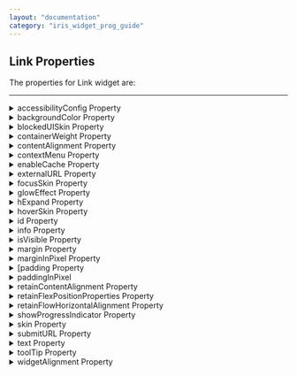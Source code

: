 ```yaml
---
layout: "documentation"
category: "iris_widget_prog_guide"
---
```


Link Properties
---------------

The properties for Link widget are:

* * *

<details close markdown="block"><summary>accessibilityConfig Property</summary>

* * *

Enables you to control accessibility behavior and alternative text for the widget.

For more information on using accessibility features in your app, see the [Accessibility]({{ site.baseurl }}/docs/documentation/Iris/app_design_dev/Content/Accessibility_Overview.html) appendix in the Volt MX IrisUser Guide.

### Syntax

{% highlight VoltMx %}
accessibilityConfig
{% endhighlight %}

### Type

Object

### Read/Write

Read + Write

### Remarks

*   The accessibilityConfig property is enabled for all the widgets which are supported under the Flex Layout.

> **_Note:_** From Volt MX Iris V9 SP2 GA version, you can provide i18n keys as values to all the attributes used inside the `accessibilityConfig` property. Values provided in the i18n keys take precedence over values provided in `a11yLabel`, `a11yValue`, and `a11yHint` fields.

### The accessibilityConfig property is a JavaScript object which can contain the following key-value pairs.

  
| Key | Type | Description | ARIA Equivalent |
| --- | --- | --- | --- |
| a11yIndex | Integer with no floating or decimal number. | This is an optional parameter. Specifies the order in which the widgets are focused on a screen. | For all widgets, this parameter maps to the `aria-index`, `index`, or `taborder` properties. |
| a11yLabel | String | This is an optional parameter. Specifies alternate text to identify the widget. Generally the label should be the text that is displayed on the screen. | For all widgets, this parameter maps to the `aria-labelledby` property of ARIA in HTML. > **_Note:_** For the Image widget, this parameter maps to the **alt** attribute of ARIA in HTML. |
| a11yValue | String | This is an optional parameter. Specifies the descriptive text that explains the action associated with the widget. On the Android platform, the text specified for a11yValue is prefixed to the a11yHint. | This parameter is similar to the a11yLabel parameter. If the a11yValue is defined, the value of a11yValue is appended to the value of a11yLabel. These values are separated by a space. |
| a11yHint | String | This is an optional parameter. Specifies the descriptive text that explains the action associated with the widget. On the Android platform, the text specified for a11yValue is prefixed to the a11yHint. | For all widgets, this parameter maps to the `aria-describedby` property of ARIA in HTML. |
| a11yHidden | Boolean | This is an optional parameter. Specifies if the widget should be ignored by assistive technology. The default option is set to _false_. This option is supported on iOS 5.0 and above, Android 4.1 and above, and SPA | For all widgets, this parameter maps to the `aria-hidden` property of ARIA in HTML. |
| a11yARIA | Object | This is an optional parameter. For each widget, the key and value provided in this object are added as the attribute and value of the HTML tags respectively. Any values provided for attributes such as `aria-labelledby` and `aria-describedby` using this attribute, takes precedence over values given in `a11yLabel` and `a11yHint` fields. When a widget is provided with the following key value pair or attribute using the a11yARIA object, the tabIndex of the widget is automatically appended as zero.`{"role": "main"}``aria-label` | This parameter is only available on the Desktop Web platform. |

### Android limitations

*   If the results of the concatenation of a11y fields result in an empty string, then `accessibilityConfig` is ignored and the text that is on widget is read out.
*   The soft keypad does not gain accessibility focus during the right/left swipe gesture when the keypad appears.

SPA/Desktop Web limitations

*   When `accessibilityConfig` property is configured for any widget, the `tabIndex` attribute is added automatically to the `accessibilityConfig` property.
*   The behavior of accessibility depends on the Web browser, Web browser version, Voice Over Assistant, and Voice Over Assistant version.
*   Currently SPA/Desktop web applications support only a few ARIA tags. To achieve more accessibility features, use the attribute a11yARIA. The corresponding tags will be added to the DOM as per these configurations.

### Example 1

This example uses the button widget, but the principle remains the same for all widgets that have an accessibilityConfig property.

{% highlight VoltMx %}
//This is a generic property that is applicable for various widgets.
//Here, we have shown how to use the accessibilityConfig Property for button widget.
/*You need to make a corresponding use of the accessibilityConfig property for other applicable widgets.*/

Form1.myButton.accessibilityConfig = {
    "a11yLabel": "Label",
    "a11yValue": "Value",
    "a11yHint": "Hint"    
};
{% endhighlight %}

### Example 2

This example uses the button widget to implement internationalization in `accessibilityConfig` property, but the principle remains the same for all widgets.

{% highlight VoltMx %}
/*Sample code to implement internationalization in accessibilityConfig property in Native platform.*/

Form1.myButton.accessibilityConfig = {
    "a11yLabel": voltmx.i18n.getLocalizedString("key1")     
};  
/*Sample code to implement internationalization in accessibilityConfig property in Desktop Web platform.*/

Form1.myButton.accessibilityConfig = {
    "a11yLabel": "voltmx.i18n.getLocalizedString(\"key3\")"
};
{% endhighlight %}

### Platform Availability

*   Available in the IDE
*   iOS, Android, SPA, and Desktop Web

* * *

</details>
<details close markdown="block"><summary>backgroundColor Property</summary>

* * *

Specifies the background color of the widget.

### Syntax

{% highlight VoltMx %}
backgroundColor
{% endhighlight %}

### Type

Color constant or Hexadecimal number

### Read/Write

Read + Write

### Remarks

*   The initial value of backgroundColor has to be specified explicitly. If not, Iris will not deduce the values from the existing skin and this will lead to undefined behavior.
*   Colors can be specified using a 6 digit or an 8-digit hex value with alpha position. For example, ffff65 or ffffff00.
*   When the 4-byte color format (RGBA) string is used, an alpha (A) value of 65 specifies that the color is transparent. If the value is 00, the color is opaque. The Alpha value is in percentage and must be given in the hexadecimal value for the color (100% in hexadecimal value is 65).  
    For example, red complete opaque is FF000000. Red complete transparent is FF000065. The values 0x and # are not allowed in the string.
*   A color constant is a String that is defined at the theme level. Ensure that you append the **$** symbol at the beginning of the color constant.
*   This property does not have a default value.
*   This property has more priority than (and overrides) the background property of the configured skin. Even if there is no skin configured for the widget, this property updates the skin.
*   The backgroundColor, backgroundColorTwoStepGradient, backgroundColoMultiStepGradient, and backgroundImage properties are mutually exclusive. The property that was set most recently is given higher priority over other properties.

### Example

This example uses the button widget, but the principle remains the same for all widgets that have the backgroundColor property.

{% highlight VoltMx %}
Form1.btn1.backgroundColor = "ea5075";

{% endhighlight %}

### Platform Availability

*   Android
*   iOS
*   Desktop Web (Not available on Desktop Web Legacy SDK)

* * *

</details>
<details close markdown="block"><summary>blockedUISkin Property</summary>

* * *

Specifies the skin that must be used to block the interface until the action in progress (for example, a service call) is completed.

### Syntax

{% highlight VoltMx %}
blockedUISkin
{% endhighlight %}

### Type

String

### Read/Write

Read + Write

### Remarks

The default value for this property is null (No skin is applied).

To specify a skin, select a skin from the list.

For the skin to be available in the list, you must add a skin for Blocked UI under Widget Skins.

### Example

{% highlight VoltMx %}
//Sample code to set the blockedUISkin property of a Link widget.  
  
frmLink.MyLink.blockedUISkin="blkSkin";
{% endhighlight %}

### Platform Availability

*   Available in the IDE
*   SPA (iPhone/Android/BlackBerry/Windows NTH)

* * *

</details>
<details close markdown="block"><summary>containerWeight Property</summary>

* * *

Specifies the percentage of the parent width that should allocated to the widget. The parent widget space is distributed to its child widgets based on this weight factor. All its child widgets should sum up to 100% of width except when placed in _voltmx.ui.ScrollBox_.

### Syntax

{% highlight VoltMx %}
containerWeight
{% endhighlight %}

### Type

Number

### Read/Write

Yes - (Read and Write)

### Example

{% highlight VoltMx %}
//Sample code to set the containerWeight property of a Link widget.  
frmLink.myLink.containerWeight=80;  

{% endhighlight %}

### Accessible from IDE

No

### Platform Availability

### Available on all platforms

* * *

</details>
<details close markdown="block"><summary>contentAlignment Property</summary>

* * *

Specifies the alignment of the text on the Link with respect to its boundaries. A default value CONTENT\_ALIGN\_CENTER is assigned for all platforms.

### Syntax

{% highlight VoltMx %}
contentAlignment
{% endhighlight %}

### Type

Number

### Read/Write

No

### Remarks

To choose another alignment, click the drop-down arrow and select the desired alignment. However, to change the default value on a particular platform, select the button next to the drop-down and select respective platform and choose the value.

![](Resources/Images/button-alignment.png)

The default value for the property is _CONTENT\_ALIGN\_CENTER_ (the default value for all platforms is center; content is aligned at the center of the button.)

The following are the available options:

CONTENT\_ALIGN\_TOP\_LEFT - Specifies the text should align at top left corner of the button.

CONTENT\_ALIGN\_TOP\_CENTER - Specifies the text should align at top center of the button.

CONTENT\_ALIGN\_TOP\_RIGHT- Specifies the text should align at top right of the button.

CONTENT\_ALIGN\_MIDDLE\_LEFT- Specifies the text should align at middle left of the button.

CONTENT\_ALIGN\_CENTER- Specifies the text should align at center of the button.

CONTENT\_ALIGN\_MIDDLE\_RIGHT- Specifies the text should align at middle right of the button.

CONTENT\_ALIGN\_BOTTOM\_LEFT- Specifies the text should align at bottom left of the button.

CONTENT\_ALIGN\_BOTTOM\_CENTER- Specifies the text should align at bottom center of the button.

CONTENT\_ALIGN\_BOTTOM\_RIGHT - Specifies the text should align at bottom right of the button.

### Example

{% highlight VoltMx %}
//Sample code to set the contentAlignment property of a Link widget.  
  
frmLink.myLink.contentAlignment=constants.CONTENT_ALIGN_TOP_LEFT;  

{% endhighlight %}

### Accessible from IDE

Yes

### Platform Availability

    Available on all platforms

* * *

</details>
<details close markdown="block"><summary>contextMenu Property</summary>

* * *

A context menu is a menu that appears upon clicking a widget. A context menu typically offers a limited set of choices that are applicable for that widget. Usually these choices are actions, related to the widget.

### Syntax

{% highlight VoltMx %}
contextMenu
{% endhighlight %}

### Type

Array (voltmx.ui.MenuItem)

### Read/Write

Read + Write

### Remarks

If you define a context menu for a widget, the steps involved to invoke the context menu on a platform and the appearance of the context menu varies.

In Desktop Web, on right-click mouse the context specific menu will be displayed with the array of menu items.

The following are the characteristics of a context menu on _BlackBerry_ platform:

*   You can invoke the context menu either by clicking on the widget (applicable only on BlackBerry versions 6.x and above) or by a long press on the screen (or trackpad).
*   You can choose to add icons to indicate the menu items in the context menu (applicable only on BlackBerry versions 6.x and above).
*   BlackBerry layouts menu items in a 3 item grid view. The menu items _Switch Application_, _Help_, _Close_, and _Full Menu_ are added automatically based on the number of menu items added in the context menu. For example, If you add a context menu with 2 items, it will display _Full Menu_ item along with the items added. If you add a context menu with 3 items, it will display _Full Menu_, _Help_, _Switch Application_ items along with the items added.
*   If the focus is on a widget that has a context menu; and if you click the _"menu key"_, the Full Menu appears along with the context menu items.
*   On Blackberry Non-Touch Devices, only _Full Menu_ item is displayed irrespective of number of items added in the context menu.
*   The context menu items in the Full Menu will disappear if the focus is shifted from the widget which has the context menu.

The following are the characteristics of a context menu on _Android_ platform:

*   You can invoke the context menu by a long press on the widget.
*   The menu items are displayed as text (no support for icons).
*   There is no support for sub-menus in a context menu.

### Example

{% highlight VoltMx %}
//Sample code to set the contextMenu property of a Link widget.  
  
frmLink.myLink.contextMenu=[menu1, menu2];  

{% endhighlight %}

> **_Note:_** On Android platform, the image icon, separator, and submenu properties are not supported.

### Platform Availability

*   Android
*   BlackBerry
*   Windows Phone

* * *

</details>
<details close markdown="block"><summary>enableCache Property</summary>

* * *

The property enables you to improve the performance of Positional Dimension Animations.

### Syntax

{% highlight VoltMx %}
enableCache
{% endhighlight %}

### Type

Boolean

### Read/Write

Read + Write

### Remarks

The default value for this property is true.

> **_Note:_** When the property is used, application consumes more memory. The usage of the property enables tradeoff between performance and visual quality of the content. Use the property cautiously.

### Example

{% highlight VoltMx %}
Form1.widgetID.enableCache = true;
{% endhighlight %}

### Platform Availability

*   Available in the IDE.
*   Windows

* * *

</details>
<details close markdown="block"><summary>externalURL Property</summary>

* * *

Specifies that the URL must be opened directly from the web site without having to contact the Volt MX Server.

### Syntax

{% highlight VoltMx %}
externalURL
{% endhighlight %}

### Type

String

### Read/Write

No

### Remarks

For example, in a Banking Application, for Terms and Conditions section, you can provide an external URL which will open the required section in a new window rather than opening the section in the same window.

### Example

{% highlight VoltMx %}
//Defining properties for a link widget with externalURL:"http://www.google.co.in"
var linkBasic = {
    id: "link1",
    skin: "linkSkin",
    focusSkin: "linkFSkin",
    text: "Click here",
    isVisible: true
};

var linkLayout = {
    containerWeight: 100,
    padding: [5, 5, 5, 5],
    margin: [5, 5, 5, 5],
    paddingInPixel: true,
    marginInPixel: true,
    hExpand: true
};

var linkPSP = {
    externalURL: "http://www.google.co.in"
};

//Creating link widget.
var link1 = new voltmx.ui.Link(linkBasic, linkLayout, linkPSP);
{% endhighlight %}

### Platform Availability

*   Available in the IDE
*   Available on Server side Mobile Web (advanced) platform only

* * *

</details>
<details close markdown="block"><summary>focusSkin Property</summary>

* * *

Specifies the look and feel of the Link when in focus.

### Syntax

{% highlight VoltMx %}
focusSkin
{% endhighlight %}

### Type

String

### Read/Write

Read + Write

### Remarks

You must be aware of the following:

1.  On J2ME non-touch devices, if you do not specify the Focus skin, it is not possible to identify the focus change between the widgets.
2.  Mobile Web does not support this property, instead browser specific focus will be applied.

### Example

{% highlight VoltMx %}
//Sample code to set the focusSkin property of a Link widget.  
  
frmLink.myLink.focusSkin="linkFSkin";  

{% endhighlight %}

### Platform Availability

*   Available in the IDE
*   Available on all platforms.

* * *

</details>
<details close markdown="block"><summary>glowEffect Property</summary>

* * *

Specifies if there must be glow effect when you touch the link.

### Syntax

{% highlight VoltMx %}
glowEffect
{% endhighlight %}

### Type

Boolean

### Read/Write

No

### Remarks

The default value for this property is false.

*   If set to _false_, the link will not have glow effect.
*   If set to _true_, the link will have glow effect.

The glow appears on the button only for a moment on touch and disappears.

The following image illustrates a link with and without the glow effect:

![](Resources/Images/Glow_Effect.png)

### Example

{% highlight VoltMx %}
//Sample code to set the glowEffect property of a Link widget.  
  
frmLink.myLink.glowEffect=true;  

{% endhighlight %}

### Platform Availability

*   Available in the IDE
*   iPad
*   iPhone

* * *

</details>
<details close markdown="block"><summary>hExpand Property</summary>

* * *

Specifies if the widget should occupy all the width available to it.

### Syntax

{% highlight VoltMx %}
hExpand
{% endhighlight %}

### Type

Boolean

### Read/Write

No

### Remarks

Default:true

If set to _false,_ the widget occupies the preferred width. The preferred width of a widget is the sum of its contents width, padding and margin.

If set to _true,_ the widget ensures that the entire width available to it, is occupied.

![Widget when the Expand horizontal is set to true ](Resources/Images/Expand_Horizontal.png)

### Example

{% highlight VoltMx %}
//Sample code to set the hExpand property of a Link widget.  
  
frmLink.myLink.hExpand=true;  

{% endhighlight %}

### Accessible from IDE

Yes

### Platform Availability

    Available on all platforms except Desktop Web, and SPA

* * *

</details>
<details close markdown="block"><summary>hoverSkin Property</summary>

* * *

Specifies the look and feel of a widget when the cursor hovers on the widget.

### Syntax

{% highlight VoltMx %}
hoverSkin
{% endhighlight %}

### Type

String

### Read/Write

Read + Write

### Example

{% highlight VoltMx %}
//Sample code to set the hoverSkin property of a Link widget.  
  
frmLink.myLink.hoverSkin="hskin";  

{% endhighlight %}

### Platform Availability

*   Available in the IDE
*   Windows Tablet

* * *

</details>
<details close markdown="block"><summary>id Property</summary>

* * *

id is a unique identifier of Link consisting of alpha numeric characters. Every Link should have a unique id within an Form.

### Syntax

{% highlight VoltMx %}
id
{% endhighlight %}

### Type

String

### Read/Write

Read only

### Example

{% highlight VoltMx %}
//Defining properties for a link widget with id:"link1".
var linkBasic = {
    id: "link1",
    skin: "linkSkin",
    focusSkin: "linkFSkin",
    text: "Click here",
    isVisible: true
};

var linkLayout = {
    widgetAlignment: constants.WIDGET_ALIGN_TOP_LEFT,
    contentAlignment: CONTENT_ALIGN_TOP_LEFT,
    containerWeight: 100
};

var linkPSP = {};

//Creating the link.
var link1 = new voltmx.ui.Link(linkBasic, linkLayout, linkPSP);

//Reading Id of Link.
alert("Link id::" + link1.id);
{% endhighlight %}

### Platform Availability

*   Available in the IDE
*   Available on all platforms

* * *

</details>
<details close markdown="block"><summary>info Property</summary>

* * *

A custom JSObject with the key value pairs that a developer can use to store the context with the widget. This will help in avoiding the globals to most part of the programming.

### Syntax

{% highlight VoltMx %}
info
{% endhighlight %}

### Type

JSObject

### Read/Write

Read + Write

### Remarks

This is a **non-Constructor** property. You cannot set this property through widget constructor. But you can read and write data to it.

Info property can hold any JSObject. After assigning the JSObject to info property, the JSObject should not be modified. For example,

{% highlight VoltMx %}
var inf = {
    a: 'hello'
};
widget.info = inf; //works

widget.info.a = 'hello world';
/*This will not update the widget info a property to Hello world. 
widget.info.a will have old value as hello.*/
{% endhighlight %}

### Example

{% highlight VoltMx %}
//Sample code to set info property for a Link widget.

frmLink.myLink.info = {
   key: "link text"
};

//Reading the info of the Link widget.
voltmx.print("Link widget info:" +frmLink.myLink.info);

{% endhighlight %}

### Platform Availability

Available on all platforms

* * *

</details>
<details close markdown="block"><summary>isVisible Property</summary>

* * *

This property controls the visibility of a widget on the form.

### Syntax

{% highlight VoltMx %}
isVisible
{% endhighlight %}

### Type

Boolean

### Read/Write

Read + Write

### Remarks

The default value for this property is true.

*   If set to _false,_ the widget is not displayed.
*   If set to _true,_ the widget is displayed.

This property is not applicable if the widget is placed in a [Segment](Segment.html). When the widget is placed in a Segment, the _Visibility_ of the widget is controlled by the data property of the segment.

### Example

{% highlight VoltMx %}
//Sample code to set isVisible property of a Link widget.

frmLink.myLink.isVisible=true;
{% endhighlight %}

> **_Note:_** In addition, the visibility of the widget can be controlled using the _setVisibility_ method for this widget.

### Platform Availability

*   Available in the IDE
*   Available on all platforms

* * *

</details>
<details close markdown="block"><summary>margin Property</summary>

* * *

Defines the space around a widget. You can use this option to define the left, top, right, and bottom distance between the widget and the next widget.

### Syntax

{% highlight VoltMx %}
margin
{% endhighlight %}

### Type

Array of Numbers

### Read/Write

Read + Write

### Remarks

To define the margin values for a platform, click the (![](Resources/Images/clicktoedit.png)) button against the property to open the _Margin_ screen. Select the checkbox against the platform for which you want to define the margins and enter the top, left, right, and bottom margin values.

If you want to use the margin values set for a platform across other platforms, you can click the _Apply To_ button and select the platforms on which you want the margin values to be applied.

The following image illustrates the window to define the margins for platforms:

![](Resources/Images/MarginSS.png)

The following image illustrates a widget with a defined margin:

![](Resources/Images/Margin.png)

### Example

{% highlight VoltMx %}
//Sample code to set margin property of a Link widget.

frmLink.myLink.margin=[5, 5, 5, 5];
{% endhighlight %}

### Platform Availability

*   Available in the IDE
*   Available on all platforms.

* * *

</details>
<details close markdown="block"><summary>marginInPixel Property</summary>

* * *

Indicates if the margin is to be applied in pixels or in percentage.

**Default:** _false_

If set to _true,_ the margins are applied in pixels.

If set to _false,_ the margins are applied as set in [margin](#margin) property.

### Syntax

{% highlight VoltMx %}
marginInPixel
{% endhighlight %}

### Type

Boolean

### Read/Write

No

### Example

{% highlight VoltMx %}
//Sample code to set marginInPixel property of a Link widget.

frmLink.myLink.marginInPixel=true;
{% endhighlight %}

### Accessible from IDE

Yes

### Platform Availability

*   iPhone
*   iPad
*   Android
*   Windows Phone
*   Windows Desktop

* * *

 </details>
<details close markdown="block"><summary> [padding Property</summary>

* * *

Defines the space between the content of the widget and the widget boundaries. You can use this option to define the top, left, right, and bottom distance between the widget content and the widget boundary.

### Syntax

{% highlight VoltMx %}
padding
{% endhighlight %}

### Type

Array of Numbers

### Read/Write

Yes - (Read and Write)

### Remarks

To define the padding values for a platform, click the (![](Resources/Images/clicktoedit.png)) button against the property to open the _Padding_ screen. Select the checkbox against the platform for which you want to define the padding's and enter the top, left, right, and bottom padding values.

If you want to use the padding values set for a platform across other platforms, you can click the _Apply To_ button and select the platforms on which you want the padding values to be applied.

The following image illustrates the window to define the padding's for platforms:

![](Resources/Images/PaddingSS.png)  
  
The following image illustrates a widget with a defined padding:

![](Resources/Images/Padding.png)

### Example

{% highlight VoltMx %}
//Sample code to set padding property of a Link widget.

frmLink.myLink.padding=[5,5,5,5];
{% endhighlight %}

### Accessible from IDE

Yes

### Platform Availability

    Available on all platforms except Mobile Web (basic).

* * *

</details>
<details close markdown="block"><summary>paddingInPixel</summary>

* * *

Indicates if the padding is to be applied in pixels or in percentage.

### Syntax

{% highlight VoltMx %}
paddingInPixel
{% endhighlight %}

### Type

Boolean

### Read/Write

No

### Remarks

**Default:** _false_

If set to _true,_ the padding are applied in pixels.

If set to _false,_ the padding are applied as set in [padding](#padding) property.

This property can be set to _true_ or _false_ only for iPhone, iPad, Android and Windows Phone. On other platforms this property does not give any results even when set to _true_.

For backward compatibility on older projects, this property is will be made _true_ for iPhone, iPad, Android and Windows Phone and for other platforms it will be _false_.

### Example

{% highlight VoltMx %}
//Sample code to set paddingInPixel property of a Link widget.

frmLink.myLink.paddingInPixel=true;
{% endhighlight %}

### Accessible from IDE

Yes

### Platform Availability

*   iPhone
*   iPad
*   Android
*   Windows Phone
*   Windows Desktop

* * *

</details>
<details close markdown="block"><summary>retainContentAlignment Property</summary>

* * *

This property is used to retain the content alignment property value, as it was defined.

> **_Note:_** Locale-level configurations take priority when invalid values are given to this property, or if it is not defined.

The mirroring widget layout properties should be defined as follows.

{% highlight VoltMx %}
function getIsFlexPositionalShouldMirror(widgetRetainFlexPositionPropertiesValue) {
    return (isI18nLayoutConfigEnabled &&
    localeLayoutConfig[defaultLocale]
    ["mirrorFlexPositionalProperties"] == true &&
    !widgetRetainFlexPositionPropertiesValue);
}
{% endhighlight %}

### The following table illustrates how widgets consider Local flag and Widget flag values.

  
| Properties | Local Flag Value | Widget Flag Value | Action |
| --- | --- | --- | --- |
| Mirror/retain FlexPositionProperties | true | true | Use the designed layout from widget for all locales. Widget layout overrides everything else. |
| Mirror/retain FlexPositionProperties | true | false | Use Mirror FlexPositionProperties since locale-level Mirror is true. |
| Mirror/retain FlexPositionProperties | true | not specified | Use Mirror FlexPositionProperties since locale-level Mirror is true. |
| Mirror/retain FlexPositionProperties | false | true | Use the designed layout from widget for all locales. Widget layout overrides everything else. |
| Mirror/retain FlexPositionProperties | false | false | Use the Design/Model-specific default layout. |
| Mirror/retain FlexPositionProperties | false | not specified | Use the Design/Model-specific default layout. |
| Mirror/retain FlexPositionProperties | not specified | true | Use the designed layout from widget for all locales. Widget layout overrides everything else. |
| Mirror/retain FlexPositionProperties | not specified | false | Use the Design/Model-specific default layout. |
| Mirror/retain FlexPositionProperties | not specified | not specified | Use the Design/Model-specific default layout. |

### Syntax

{% highlight VoltMx %}
retainContentAlignment
{% endhighlight %}

### Type

Boolean

### Read/Write

No (only during widget-construction time)

### Example

{% highlight VoltMx %}
//This is a generic property that is applicable for various widgets.
//Here, we have shown how to use the retainContentAlignment property for Button widget.
/*You need to make a corresponding use of the 
retainContentAlignment property for other applicable widgets.*/
var btn = new voltmx.ui.Button({
    "focusSkin": "defBtnFocus",
    "height": "50dp",
    "id": "myButton",
    "isVisible": true,
    "left": "0dp",
    "skin": "defBtnNormal",
    "text": "text always from top left",
    "top": "0dp",
    "width": "260dp",
    "zIndex": 1
}, {
    "contentAlignment": constants.CONTENT_ALIGN_TOP_LEFT,
    "displayText": true,
    "padding": [0, 0, 0, 0],
    "paddingInPixel": false,
    "retainFlexPositionProperties": false,
    "retainContentAlignment": true
}, {});
{% endhighlight %}

### Platform Availability

*   Available in IDE
*   Windows, iOS, Android, and SPA

* * *

</details>
<details close markdown="block"><summary>retainFlexPositionProperties Property</summary>

* * *

This property is used to retain flex positional property values as they were defined. The flex positional properties are left, right, and padding.

> **_Note:_** Locale-level configurations take priority when invalid values are given to this property, or if it is not defined.

### The mirroring widget layout properties should be defined as follows.

{% highlight VoltMx %}
function getIsFlexPositionalShouldMirror(widgetRetainFlexPositionPropertiesValue) {
    return (isI18nLayoutConfigEnabled &&
    localeLayoutConfig[defaultLocale]
    ["mirrorFlexPositionalProperties"] == true &&
    !widgetRetainFlexPositionPropertiesValue);
}
{% endhighlight %}

### The following table illustrates how widgets consider Local flag and Widget flag values.

  
| Properties | Local Flag Value | Widget Flag Value | Action |
| --- | --- | --- | --- |
| Mirror/retain FlexPositionProperties | true | true | Use the designed layout from widget for all locales. Widget layout overrides everything else. |
| Mirror/retain FlexPositionProperties | true | false | Use Mirror FlexPositionProperties since locale-level Mirror is true. |
| Mirror/retain FlexPositionProperties | true | not specified | Use Mirror FlexPositionProperties since locale-level Mirror is true. |
| Mirror/retain FlexPositionProperties | false | true | Use the designed layout from widget for all locales. Widget layout overrides everything else. |
| Mirror/retain FlexPositionProperties | false | false | Use the Design/Model-specific default layout. |
| Mirror/retain FlexPositionProperties | false | not specified | Use the Design/Model-specific default layout. |
| Mirror/retain FlexPositionProperties | not specified | true | Use the designed layout from widget for all locales. Widget layout overrides everything else. |
| Mirror/retain FlexPositionProperties | not specified | false | Use the Design/Model-specific default layout. |
| Mirror/retain FlexPositionProperties | not specified | not specified | Use the Design/Model-specific default layout. |

### Syntax

{% highlight VoltMx %}
retainFlexPositionProperties
{% endhighlight %}

### Type

Boolean

### Read/Write

No (only during widget-construction time)

### Example

{% highlight VoltMx %}
//This is a generic property that is applicable for various widgets.
//Here, we have shown how to use the retainFlexPositionProperties property for Button widget.
/*You need to make a corresponding use of the 
retainFlexPositionProperties property for other applicable widgets.*/
var btn = new voltmx.ui.Button({
    "focusSkin": "defBtnFocus",
    "height": "50dp",
    "id": "myButton",
    "isVisible": true,
    "left": "0dp",
    "skin": "defBtnNormal",
    "text": "always left",
    "top": "0dp",
    "width": "260dp",
    "zIndex": 1
}, {
    "contentAlignment": constants.CONTENT_ALIGN_CENTER,
    "displayText": true,
    "padding": [0, 0, 0, 0],
    "paddingInPixel": false,
    "retainFlexPositionProperties": true,
    "retainContentAlignment": false
}, {});
{% endhighlight %}

### Platform Availability

*   Available in IDE
*   Windows, iOS, Android, and SPA

* * *

</details>
<details close markdown="block"><summary>retainFlowHorizontalAlignment Property</summary>

* * *

This property is used to convert Flow Horizontal Left to Flow Horizontal Right.

> **_Note:_** Locale-level configurations take priority when invalid values are given to this property, or if it is not defined.

### The mirroring widget layout properties should be defined as follows.

{% highlight VoltMx %}
function getIsFlexPositionalShouldMirror(widgetRetainFlexPositionPropertiesValue) {
    return (isI18nLayoutConfigEnabled &&
    localeLayoutConfig[defaultLocale]
    ["mirrorFlexPositionalProperties"] == true &&
    !widgetRetainFlexPositionPropertiesValue);
}
{% endhighlight %}

### The following table illustrates how widgets consider Local flag and Widget flag values.

  
| Properties | Local Flag Value | Widget Flag Value | Action |
| --- | --- | --- | --- |
| Mirror/retain FlexPositionProperties | true | true | Use the designed layout from widget for all locales. Widget layout overrides everything else. |
| Mirror/retain FlexPositionProperties | true | false | Use Mirror FlexPositionProperties since locale-level Mirror is true. |
| Mirror/retain FlexPositionProperties | true | not specified | Use Mirror FlexPositionProperties since locale-level Mirror is true. |
| Mirror/retain FlexPositionProperties | false | true | Use the designed layout from widget for all locales. Widget layout overrides everything else. |
| Mirror/retain FlexPositionProperties | false | false | Use the Design/Model-specific default layout. |
| Mirror/retain FlexPositionProperties | false | not specified | Use the Design/Model-specific default layout. |
| Mirror/retain FlexPositionProperties | not specified | true | Use the designed layout from widget for all locales. Widget layout overrides everything else. |
| Mirror/retain FlexPositionProperties | not specified | false | Use the Design/Model-specific default layout. |
| Mirror/retain FlexPositionProperties | not specified | not specified | Use the Design/Model-specific default layout. |

### Syntax

{% highlight VoltMx %}
retainFlowHorizontalAlignment
{% endhighlight %}

### Type

Boolean

### Read/Write

No (only during widget-construction time)

### Example

{% highlight VoltMx %}
//This is a generic property that is applicable for various widgets.
//Here, we have shown how to use the retainFlowHorizontalAlignment property for Button widget.
/*You need to make a corresponding use of the 
retainFlowHorizontalAlignment property for other applicable widgets. */
var btn = new voltmx.ui.Button({
 "focusSkin": "defBtnFocus",
 "height": "50dp",
 "id": "myButton",
 "isVisible": true,
 "left": "0dp",
 "skin": "defBtnNormal",
 "text": "always left",
 "top": "0dp",
 "width": "260dp",
 "zIndex": 1
}, {
 "contentAlignment": constants.CONTENT_ALIGN_CENTER,
 "displayText": true,
 "padding": [0, 0, 0, 0],
 "paddingInPixel": false,
 "retainFlexPositionProperties": true,
 "retainContentAlignment": false,
 "retainFlowHorizontalAlignment ": false
}, {});
{% endhighlight %}

### Platform Availability

*   Available in IDE
*   Windows, iOS, Android, and SPA

* * *

</details>
<details close markdown="block"><summary>showProgressIndicator Property</summary>

* * *

Specifies if the progress indicator must be displayed when the link is clicked.

### Syntax

{% highlight VoltMx %}
showProgressIndicator
{% endhighlight %}

### Type

Boolean

### Read/Write

No

### Remarks

This is typically set to _true_, if it is known at design time that the link onClick event handling is going to trigger a long running call.

The following image illustrates the progress indicator on iPhone:

![](Resources/Images/Need_Loading_Indicator_During_Post_Show.png)

### Example

{% highlight VoltMx %}
//Sample code to set showProgressIndicator property of a Link widget.

frmLink.myLink.showProgressIndicator=true;
{% endhighlight %}

### Platform Availability

*   Available in the IDE
*   iPad
*   iPhone
*   Server side Mobile Web (advanced)

* * *

</details>
<details close markdown="block"><summary>skin Property</summary>

* * *

Specifies the look and feel of the Link when not in focus.

### Syntax

{% highlight VoltMx %}
skin
{% endhighlight %}

### Type

String

### Read/Write

Read + Write

### Remarks

On the Windows Tablet platform, because of native behavior a skin with font style as underline is not supported.

### Example

{% highlight VoltMx %}
//Sample code to set the skin property of a Link widget.

frmLink.myLink.skin="linkSkin";
{% endhighlight %}

### Platform Availability

*   Available in the IDE
*   Available on all platforms

* * *

</details>
<details close markdown="block"><summary>submitURL Property</summary>

* * *

Specifies the URL to which the current Form data should be submitted, without contacting Volt MX Server.

### Syntax

{% highlight VoltMx %}
submitURL
{% endhighlight %}

### Type

Boolean

### Read/Write

No

### Remarks

The default value for this property is false.

If set to _false,_ then the URL is submitted contacting the Volt MX Server.

If set to _true,_ then the URL is submitted without contacting the Volt MX Server.

This is typically required when the data collection is done using Volt MX Iris Form but is actually posted to a third-party site.

For example, for an application that requires the user to provide confidential data, you can route the data directly to the server of the website without contacting the Volt MX Server using the [externalURL](#external) property. Doing so, opens the resultant site in the same window rather than opening it in a new window.

### Example

{% highlight VoltMx %}
//Defining properties for a link widget with submitURL:"http://www.google.co.in"
var linkBasic = {
    id: "link1",
    skin: "linkSkin",
    focusSkin: "linkFSkin",
    text: "Click here",
    isVisible: true
};

var linkLayout = {
    containerWeight: 100,
    padding: [5, 5, 5, 5],
    margin: [5, 5, 5, 5],
    paddingInPixel: true,
    marginInPixel: true,
    hExpand: true
};

var linkPSP = {
    submitURL: "http://www.google.co.in"
};

//Creating link widget
var link1 = new voltmx.ui.Link(linkBasic, linkLayout, linkPSP);
{% endhighlight %}

### Platform Availability

*   Available in the IDE
*   Available on Server side Mobile Web (advanced) platform only

* * *

</details>
<details close markdown="block"><summary>text Property</summary>

* * *

Specifies a general or descriptive text for the Link widget.

### Syntax

{% highlight VoltMx %}
text
{% endhighlight %}

### Type

String

### Read/Write

Read + Write

### Example

{% highlight VoltMx %}
//Sample code to set the text property of a Link widget.

frmLink.myLink.text="Click here";
{% endhighlight %}

### Platform Availability

*   Available in the IDE
*   Available on all platforms

* * *

</details>
<details close markdown="block"><summary>toolTip Property</summary>

* * *

Specifies the hint text when the cursor hovers over a widget, without clicking it. The text entered in the tooltip appears as a small box when the cursor hovers over a widget.

### Syntax

{% highlight VoltMx %}
toolTip
{% endhighlight %}

### Type

String

### Read/Write

Read + Write

### Example

{% highlight VoltMx %}
//Sample code to set the toolTip property of a Link widget.

frmLink.myLink.toolTip="sample text";
{% endhighlight %}

### Platform Availability

*   Available in the IDE
*   Available on all platforms except BlackBerry

* * *

</details>
<details close markdown="block"><summary>widgetAlignment Property</summary>

* * *

Indicates how a widget is to be anchored with respect to its parent. Each of these below options have a horizontal alignment attribute and a vertical alignment attribute. For example, WIDGET\_ALIGN\_TOP\_LEFT specifies the vertical alignment as TOP and horizontal alignment as LEFT.

### Syntax

{% highlight VoltMx %}
widgetAlignment
{% endhighlight %}

### Type

Number

### Read/Write

No

### Remarks

Horizontal alignment attributes are only applicable if [hExpand](#hExpand) is _false_.

The default value for the property is WIDGET\_ALIGN\_CENTER.

The widget alignment can be controlled by the below options:

*   WIDGET\_ALIGN\_TOP\_LEFT
*   WIDGET\_ALIGN\_TOP\_CENTER
*   WIDGET\_ALIGN\_TOP\_RIGHT
*   WIDGET\_ALIGN\_MIDDLE\_LEFT
*   WIDGET\_ALIGN\_CENTER
*   WIDGET\_ALIGN\_MIDDLE\_CENTER
*   WIDGET\_ALIGN\_MIDDLE\_RIGHT
*   WIDGET\_ALIGN\_BOTTOM\_LEFT
*   WIDGET\_ALIGN\_BOTTOM\_CENTER
*   WIDGET\_ALIGN\_BOTTOM\_RIGHT

### Example

{% highlight VoltMx %}
//Sample code to set the widgetAlignment property of a Link widget.

frmLink.myLink.widgetAlignment=constants.WIDGET_ALIGN_TOP_LEFT;
{% endhighlight %}

### Platform Availability

*   Available in the IDE
*   Available on all platforms

* * *
</details>

